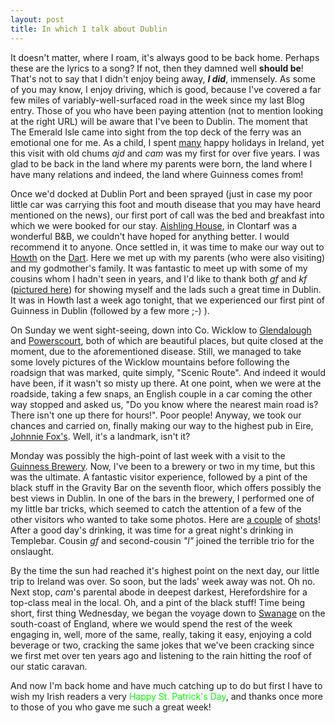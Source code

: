 ```yaml
---
layout: post
title: In which I talk about Dublin
---
```



It doesn't matter, where I roam, it's always good to be back home. Perhaps these
are the lyrics to a song? If not, then they damned well <b>should be</b>! That's
not to say that I didn't enjoy being away, <i><b>I did</b></i>, immensely. As
some of you may know, I enjoy driving, which is good, because I've covered a far
few miles of variably-well-surfaced road in the week since my last Blog entry.
Those of you who have been paying attention (not to mention looking at the right
URL) will be aware that I've been to Dublin. The moment that The Emerald Isle
came into sight from the top deck of the ferry was an emotional one for me. As a
child, I spent <u>many</u> happy holidays in Ireland, yet this visit with old
chums <i>ajd</i> and <i>cam</i> was my first for over five years. I was glad to
be back in the land where my parents were born, the land where I have many
relations and indeed, the land where Guinness comes from!

Once we'd docked at Dublin Port and been sprayed (just in case my poor little
car was carrying this foot and mouth disease that you may have heard mentioned
on the news), our first port of call was the bed and breakfast into which we
were booked for our stay. <a href="http://www.aishlinghouse.com/">Aishling
House</a>, in Clontarf was a wonderful B&amp;B, we couldn't have hoped for
anything better. I would recommend it to anyone. Once settled in, it was time to
make our way out to <a
href="http://www.dublintourist.com/regional/howth/">Howth</a> on the <a
href="http://www.irishrail.ie/html/travinfo/index.asp">Dart</a>. Here we met up
with my parents (who were also visiting) and my godmother's family. It was
fantastic to meet up with some of my cousins whom I hadn't seen in years, and
I'd like to thank both <em>gf</em> and <em>kf</em> (<a
href="http://www.fotango.com/p/ebr00030681f00000038.jpg">pictured here</a>) for
showing myself and the lads such a great time in Dublin. It was in Howth last a
week ago tonight, that we experienced our first pint of Guinness in Dublin
(followed by a few more ;-) ).

On Sunday we went sight-seeing, down into Co. Wicklow to <a
href="http://www.worldphotographer.com/ireland/glendalough.html">Glendalough</a>
and <a href="http://www.powerscourt.ie/">Powerscourt</a>, both of which are
beautiful places, but quite closed at the moment, due to the aforementioned
disease. Still, we managed to take some lovely pictures of the Wicklow mountains
before following the roadsign that was marked, quite simply, &quot;Scenic
Route&quot;. And indeed it would have been, if it wasn't so misty up there. At
one point, when we were at the roadside, taking a few snaps, an English couple
in a car coming the other way stopped and asked us, &quot;Do you know where the
nearest main road is? There isn't one up there for hours!&quot;. Poor people!
Anyway, we took our chances and carried on, finally making our way to the
highest pub in Eire, <a href="http://www.johnniefoxs.com/">Johnnie Fox's</a>.
Well, it's a landmark, isn't it?

Monday was possibly the high-point of last week with a visit to the <a
href="http://www.guinness-hopstore.com/">Guinness Brewery</a>. Now, I've been to
a brewery or two in my time, but this was the ultimate. A fantastic visitor
experience, followed by a pint of the black stuff in the Gravity Bar on the
seventh floor, which offers possibly the best views in Dublin. In one of the
bars in the brewery, I performed one of my little bar tricks, which seemed to
catch the attention of a few of the other visitors who wanted to take some
photos. Here are <a href="http://www.fotango.com/p/ebr00030681f00000009.jpg">a
couple</a> of <a
href="http://www.fotango.com/p/ebr00030681f00000010.jpg">shots</a>! After a good
day's drinking, it was time for a great night's drinking in Templebar. Cousin
<em>gf</em> and second-cousin <em>&quot;l&quot;</em> joined the terrible trio
for the onslaught.

By the time the sun had reached it's highest point on the next day, our little
trip to Ireland was over. So soon, but the lads' week away was not. Oh no. Next
stop, <i>cam</i>'s parental abode in deepest darkest, Herefordshire for a
top-class meal in the local. Oh, and a pint of the black stuff! Time being
short, first thing Wednesday, we began the voyage down to <a
href="http://www.virtual-swanage.co.uk/">Swanage</a> on the south-coast of
England, where we would spend the rest of the week engaging in, well, more of
the same, really, taking it easy, enjoying a cold beverage or two, cracking the
same jokes that we've been cracking since we first met over ten years ago and
listening to the rain hitting the roof of our static caravan.

And now I'm back home and have much catching up to do but first I have to wish
my Irish readers a very <font color="#00FF00">Happy St. Patrick's Day</font>,
and thanks once more to those of you who gave me such a great week!

